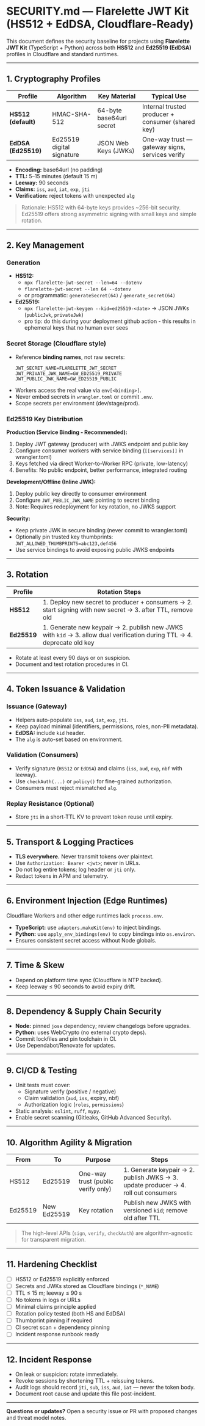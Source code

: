 # SECURITY.md — Flarelette JWT Kit (HS512 + EdDSA, Cloudflare-Ready)

This document defines the security baseline for projects using **Flarelette JWT Kit** (TypeScript + Python) across both **HS512** and **Ed25519 (EdDSA)** profiles in Cloudflare and standard runtimes.

---

## 1. Cryptography Profiles

| Profile             | Algorithm                 | Key Material             | Typical Use                                       |
| ------------------- | ------------------------- | ------------------------ | ------------------------------------------------- |
| **HS512 (default)** | HMAC-SHA-512              | 64-byte base64url secret | Internal trusted producer + consumer (shared key) |
| **EdDSA (Ed25519)** | Ed25519 digital signature | JSON Web Keys (JWKs)     | One-way trust — gateway signs, services verify    |

- **Encoding:** base64url (no padding)
- **TTL:** 5–15 minutes (default 15 m)
- **Leeway:** 90 seconds
- **Claims:** `iss`, `aud`, `iat`, `exp`, `jti`
- **Verification:** reject tokens with unexpected `alg`

> Rationale: HS512 with 64-byte keys provides ~256-bit security. Ed25519 offers strong asymmetric signing with small keys and simple rotation.

---

## 2. Key Management

### Generation

- **HS512:**
  - `npx flarelette-jwt-secret --len=64 --dotenv`
  - `flarelette-jwt-secret --len 64 --dotenv`
  - or programmatic: `generateSecret(64)` / `generate_secret(64)`
- **Ed25519:**
  - `npx flarelette-jwt-keygen --kid=ed25519-<date>` → JSON JWKs (`publicJwk`, `privateJwk`)
  - pro tip: do this during your deployment github action - this results in ephemeral keys that no human ever sees

### Secret Storage (Cloudflare style)

- Reference **binding names**, not raw secrets:
  ```
  JWT_SECRET_NAME=FLARELETTE_JWT_SECRET
  JWT_PRIVATE_JWK_NAME=GW_ED25519_PRIVATE
  JWT_PUBLIC_JWK_NAME=GW_ED25519_PUBLIC
  ```
- Workers access the real value via `env[<binding>]`.
- Never embed secrets in `wrangler.toml` or commit `.env`.
- Scope secrets per environment (dev/stage/prod).

### Ed25519 Key Distribution

**Production (Service Binding - Recommended):**

1. Deploy JWT gateway (producer) with JWKS endpoint and public key
2. Configure consumer workers with service binding (`[[services]]` in wrangler.toml)
3. Keys fetched via direct Worker-to-Worker RPC (private, low-latency)
4. Benefits: No public endpoint, better performance, integrated routing

**Development/Offline (Inline JWK):**

1. Deploy public key directly to consumer environment
2. Configure `JWT_PUBLIC_JWK_NAME` pointing to secret binding
3. Note: Requires redeployment for key rotation, no JWKS support

**Security:**

- Keep private JWK in secure binding (never commit to wrangler.toml)
- Optionally pin trusted key thumbprints: `JWT_ALLOWED_THUMBPRINTS=abc123,def456`
- Use service bindings to avoid exposing public JWKS endpoints

---

## 3. Rotation

| Profile     | Rotation Steps                                                                                                          |
| ----------- | ----------------------------------------------------------------------------------------------------------------------- |
| **HS512**   | 1. Deploy new secret to producer + consumers → 2. start signing with new secret → 3. after TTL, remove old              |
| **Ed25519** | 1. Generate new keypair → 2. publish new JWKS with `kid` → 3. allow dual verification during TTL → 4. deprecate old key |

- Rotate at least every 90 days or on suspicion.
- Document and test rotation procedures in CI.

---

## 4. Token Issuance & Validation

### Issuance (Gateway)

- Helpers auto-populate `iss`, `aud`, `iat`, `exp`, `jti`.
- Keep payload minimal (identifiers, permissions, roles, non-PII metadata).
- **EdDSA:** include `kid` header.
- The `alg` is auto-set based on environment.

### Validation (Consumers)

- Verify signature (`HS512` or `EdDSA`) and claims (`iss`, `aud`, `exp`, `nbf` with leeway).
- Use `checkAuth(...)` or `policy()` for fine-grained authorization.
- Consumers must reject mismatched `alg`.

### Replay Resistance (Optional)

- Store `jti` in a short-TTL KV to prevent token reuse until expiry.

---

## 5. Transport & Logging Practices

- **TLS everywhere.** Never transmit tokens over plaintext.
- Use `Authorization: Bearer <jwt>`; never in URLs.
- Do not log entire tokens; log header or `jti` only.
- Redact tokens in APM and telemetry.

---

## 6. Environment Injection (Edge Runtimes)

Cloudflare Workers and other edge runtimes lack `process.env`.

- **TypeScript:** use `adapters.makeKit(env)` to inject bindings.
- **Python:** use `apply_env_bindings(env)` to copy bindings into `os.environ`.
- Ensures consistent secret access without Node globals.

---

## 7. Time & Skew

- Depend on platform time sync (Cloudflare is NTP backed).
- Keep leeway ≤ 90 seconds to avoid expiry drift.

---

## 8. Dependency & Supply Chain Security

- **Node:** pinned `jose` dependency; review changelogs before upgrades.
- **Python:** uses WebCrypto (no external crypto deps).
- Commit lockfiles and pin toolchain in CI.
- Use Dependabot/Renovate for updates.

---

## 9. CI/CD & Testing

- Unit tests must cover:
  - Signature verify (positive / negative)
  - Claim validation (`aud`, `iss`, expiry, nbf)
  - Authorization logic (`roles`, `permissions`)
- Static analysis: `eslint`, `ruff`, `mypy`.
- Enable secret scanning (Gitleaks, GitHub Advanced Security).

---

## 10. Algorithm Agility & Migration

| From    | To          | Purpose                            | Steps                                                                              |
| ------- | ----------- | ---------------------------------- | ---------------------------------------------------------------------------------- |
| HS512   | Ed25519     | One-way trust (public verify only) | 1. Generate keypair → 2. publish JWKS → 3. update producer → 4. roll out consumers |
| Ed25519 | New Ed25519 | Key rotation                       | Publish new JWKS with versioned `kid`; remove old after TTL                        |

> The high-level APIs (`sign`, `verify`, `checkAuth`) are algorithm-agnostic for transparent migration.

---

## 11. Hardening Checklist

- [ ] HS512 or Ed25519 explicitly enforced
- [ ] Secrets and JWKs stored as Cloudflare bindings (`*_NAME`)
- [ ] TTL ≤ 15 m; leeway ≤ 90 s
- [ ] No tokens in logs or URLs
- [ ] Minimal claims principle applied
- [ ] Rotation policy tested (both HS and EdDSA)
- [ ] Thumbprint pinning if required
- [ ] CI secret scan + dependency pinning
- [ ] Incident response runbook ready

---

## 12. Incident Response

- On leak or suspicion: rotate immediately.
- Revoke sessions by shortening TTL + reissuing tokens.
- Audit logs should record `jti`, `sub`, `iss`, `aud`, `iat` — never the token body.
- Document root cause and update this file post-incident.

---

**Questions or updates?** Open a security issue or PR with proposed changes and threat model notes.
